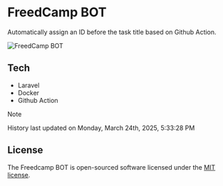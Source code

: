 # FreedCamp BOT

Automatically assign an ID before the task title based on Github Action.

![FreedCamp BOT](https://repository-images.githubusercontent.com/737932867/7d34798b-2680-471c-b089-a78a718d3d6a)

## Tech

- Laravel
- Docker
- Github Action

> [!NOTE]  
> History last updated on Monday, March 24th, 2025, 5:33:28 PM

## License

The Freedcamp BOT is open-sourced software licensed under the [MIT license](https://opensource.org/licenses/MIT).
